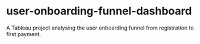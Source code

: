# user-onboarding-funnel-dashboard
A Tableau project analysing the user onboarding funnel from registration to first payment.
